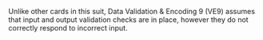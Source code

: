 Unlike other cards in this suit, Data Validation & Encoding 9 (VE9) assumes that input and output validation checks are in place, however they do not correctly respond to incorrect input.

